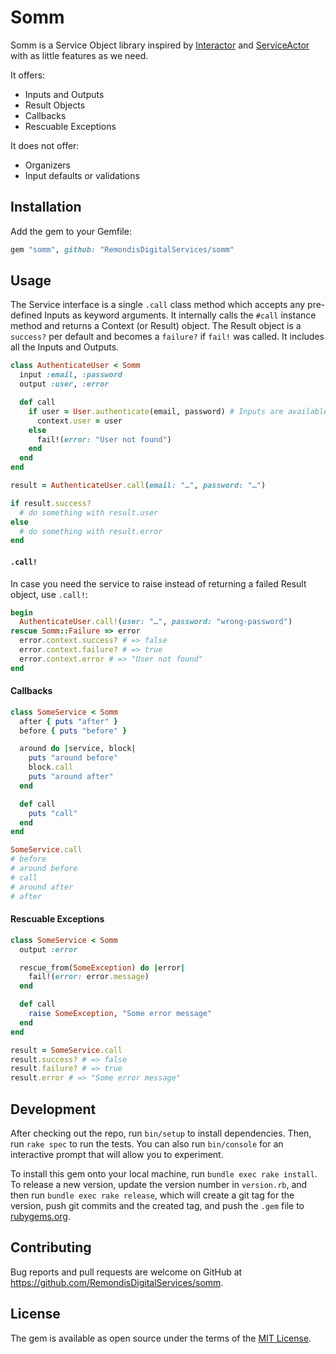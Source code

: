 # Somm

Somm is a Service Object library inspired by [Interactor](https://github.com/collectiveidea/interactor) and [ServiceActor](https://github.com/sunny/actor) with as little features as we need.

It offers:

- Inputs and Outputs
- Result Objects
- Callbacks
- Rescuable Exceptions

It does not offer:

- Organizers
- Input defaults or validations

## Installation

Add the gem to your Gemfile:

```ruby
gem "somm", github: "RemondisDigitalServices/somm"
```

## Usage

The Service interface is a single `.call` class method which accepts any pre-defined Inputs as keyword arguments. It internally calls the `#call` instance method and returns a Context (or Result) object. The Result object is a `success?` per default and becomes a `failure?` if `fail!` was called. It includes all the Inputs and Outputs.

```ruby
class AuthenticateUser < Somm
  input :email, :password
  output :user, :error

  def call
    if user = User.authenticate(email, password) # Inputs are available as getters
      context.user = user
    else
      fail!(error: "User not found")
    end
  end
end

result = AuthenticateUser.call(email: "…", password: "…")

if result.success?
  # do something with result.user
else
  # do something with result.error
end
```

#### `.call!`

In case you need the service to raise instead of returning a failed Result object, use `.call!`:

```ruby
begin
  AuthenticateUser.call!(user: "…", password: "wrong-password")
rescue Somm::Failure => error
  error.context.success? # => false
  error.context.failure? # => true
  error.context.error # => "User not found"
end
```

#### Callbacks

```ruby
class SomeService < Somm
  after { puts "after" }
  before { puts "before" }

  around do |service, block|
    puts "around before"
    block.call
    puts "around after"
  end

  def call
    puts "call"
  end
end

SomeService.call
# before
# around before
# call
# around after
# after
```

#### Rescuable Exceptions

```ruby
class SomeService < Somm
  output :error

  rescue_from(SomeException) do |error|
    fail!(error: error.message)
  end

  def call
    raise SomeException, "Some error message"
  end
end

result = SomeService.call
result.success? # => false
result.failure? # => true
result.error # => "Some error message"
```

## Development

After checking out the repo, run `bin/setup` to install dependencies. Then, run `rake spec` to run the tests. You can also run `bin/console` for an interactive prompt that will allow you to experiment.

To install this gem onto your local machine, run `bundle exec rake install`. To release a new version, update the version number in `version.rb`, and then run `bundle exec rake release`, which will create a git tag for the version, push git commits and the created tag, and push the `.gem` file to [rubygems.org](https://rubygems.org).

## Contributing

Bug reports and pull requests are welcome on GitHub at https://github.com/RemondisDigitalServices/somm.

## License

The gem is available as open source under the terms of the [MIT License](https://opensource.org/licenses/MIT).
